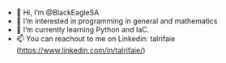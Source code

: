 - 👋 Hi, I’m @BlackEagleSA
- 👀 I’m interested in programming in general and mathematics
- 🌱 I’m currently learning Python and IaC. 
- 📫 You can reachout to me on Linkedin: talrifaie (https://www.linkedin.com/in/talrifaie/)

<!---
BlackEagleSA/BlackEagleSA is a ✨ special ✨ repository because its `README.md` (this file) appears on your GitHub profile.
You can click the Preview link to take a look at your changes.
--->
